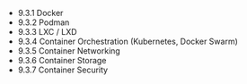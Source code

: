

- 9.3.1 Docker
- 9.3.2 Podman
- 9.3.3 LXC / LXD
- 9.3.4 Container Orchestration (Kubernetes, Docker Swarm)
- 9.3.5 Container Networking
- 9.3.6 Container Storage
- 9.3.7 Container Security